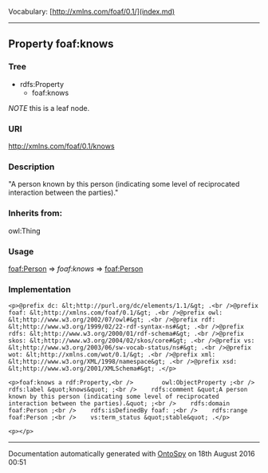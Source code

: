 Vocabulary: [http://xmlns.com/foaf/0.1/](index.md) 



---	
	




    


## Property foaf:knows


### Tree

* rdfs:Property
    * foaf:knows





*NOTE* this is a leaf node.


### URI
http://xmlns.com/foaf/0.1/knows

### Description
&quot;A person known by this person (indicating some level of reciprocated interaction between the parties).&quot;


### Inherits from:
owl:Thing



### Usage


[foaf:Person](class-14-foafperson.md) 
=&gt;&nbsp;_foaf:knows_&nbsp;=&gt;&nbsp;[foaf:Person](class-14-foafperson.md)

### Implementation
```
<p>@prefix dc: &lt;http://purl.org/dc/elements/1.1/&gt; .<br />@prefix foaf: &lt;http://xmlns.com/foaf/0.1/&gt; .<br />@prefix owl: &lt;http://www.w3.org/2002/07/owl#&gt; .<br />@prefix rdf: &lt;http://www.w3.org/1999/02/22-rdf-syntax-ns#&gt; .<br />@prefix rdfs: &lt;http://www.w3.org/2000/01/rdf-schema#&gt; .<br />@prefix skos: &lt;http://www.w3.org/2004/02/skos/core#&gt; .<br />@prefix vs: &lt;http://www.w3.org/2003/06/sw-vocab-status/ns#&gt; .<br />@prefix wot: &lt;http://xmlns.com/wot/0.1/&gt; .<br />@prefix xml: &lt;http://www.w3.org/XML/1998/namespace&gt; .<br />@prefix xsd: &lt;http://www.w3.org/2001/XMLSchema#&gt; .</p>

<p>foaf:knows a rdf:Property,<br />        owl:ObjectProperty ;<br />    rdfs:label &quot;knows&quot; ;<br />    rdfs:comment &quot;A person known by this person (indicating some level of reciprocated interaction between the parties).&quot; ;<br />    rdfs:domain foaf:Person ;<br />    rdfs:isDefinedBy foaf: ;<br />    rdfs:range foaf:Person ;<br />    vs:term_status &quot;stable&quot; .</p>

<p></p>
```










---

Documentation automatically generated with [OntoSpy](http://ontospy.readthedocs.org/ "Open") on 18th August 2016 00:51